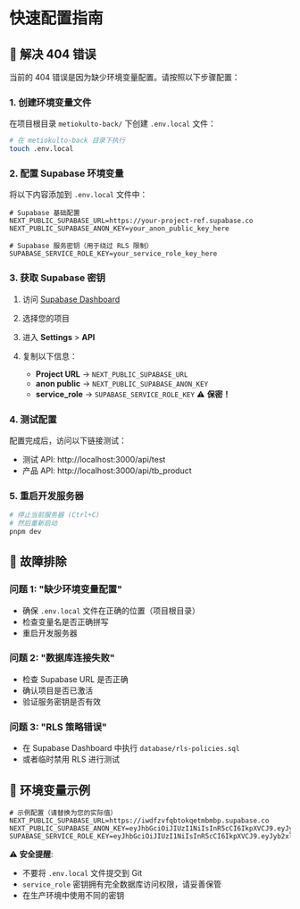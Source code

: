 # 快速配置指南

## 🚨 解决 404 错误

当前的 404 错误是因为缺少环境变量配置。请按照以下步骤配置：

### 1. 创建环境变量文件

在项目根目录 `metiokulto-back/` 下创建 `.env.local` 文件：

```bash
# 在 metiokulto-back 目录下执行
touch .env.local
```

### 2. 配置 Supabase 环境变量

将以下内容添加到 `.env.local` 文件中：

```env
# Supabase 基础配置
NEXT_PUBLIC_SUPABASE_URL=https://your-project-ref.supabase.co
NEXT_PUBLIC_SUPABASE_ANON_KEY=your_anon_public_key_here

# Supabase 服务密钥（用于绕过 RLS 限制）
SUPABASE_SERVICE_ROLE_KEY=your_service_role_key_here
```

### 3. 获取 Supabase 密钥

1. 访问 [Supabase Dashboard](https://app.supabase.com)
2. 选择您的项目
3. 进入 **Settings** > **API**
4. 复制以下信息：

   - **Project URL** → `NEXT_PUBLIC_SUPABASE_URL`
   - **anon public** → `NEXT_PUBLIC_SUPABASE_ANON_KEY`
   - **service_role** → `SUPABASE_SERVICE_ROLE_KEY` ⚠️ **保密！**

### 4. 测试配置

配置完成后，访问以下链接测试：

- 测试 API: http://localhost:3000/api/test
- 产品 API: http://localhost:3000/api/tb_product

### 5. 重启开发服务器

```bash
# 停止当前服务器 (Ctrl+C)
# 然后重新启动
pnpm dev
```

## 🔧 故障排除

### 问题 1: "缺少环境变量配置"

- 确保 `.env.local` 文件在正确的位置（项目根目录）
- 检查变量名是否正确拼写
- 重启开发服务器

### 问题 2: "数据库连接失败"

- 检查 Supabase URL 是否正确
- 确认项目是否已激活
- 验证服务密钥是否有效

### 问题 3: "RLS 策略错误"

- 在 Supabase Dashboard 中执行 `database/rls-policies.sql`
- 或者临时禁用 RLS 进行测试

## 📝 环境变量示例

```env
# 示例配置（请替换为您的实际值）
NEXT_PUBLIC_SUPABASE_URL=https://iwdfzvfqbtokqetmbmbp.supabase.co
NEXT_PUBLIC_SUPABASE_ANON_KEY=eyJhbGciOiJIUzI1NiIsInR5cCI6IkpXVCJ9.eyJyb2xlIjoiYW5vbiIsImlhdCI6MTYzMDU2NzAxMCwiZXhwIjoxOTQ2MTQzMDEwfQ._gr6kXGkQBi9BM9dx5vKaNKYj_DJN1xlkarprGpM_fU
SUPABASE_SERVICE_ROLE_KEY=eyJhbGciOiJIUzI1NiIsInR5cCI6IkpXVCJ9.eyJyb2xlIjoic2VydmljZV9yb2xlIiwiaWF0IjoxNjMwNTY3MDEwLCJleHAiOjE5NDYxNDMwMTB9.V2Rt2dWtiYt4hHhZq0wTLDHHQQOZyqGQ8Wj8NQ2jNDM
```

⚠️ **安全提醒**:

- 不要将 `.env.local` 文件提交到 Git
- `service_role` 密钥拥有完全数据库访问权限，请妥善保管
- 在生产环境中使用不同的密钥
